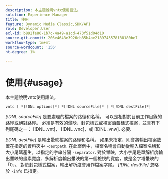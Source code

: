 ```yaml
---
description: 本主題說明vntc使用語法。
solution: Experience Manager
title: 使用
feature: Dynamic Media Classic,SDK/API
role: Developer,User
exl-id: b892fe86-1b7c-4a49-a1cd-473f51d04d10
source-git-commit: 206e4643e3926cb85b4be2189743578f88180be7
workflow-type: tm+mt
source-wordcount: '156'
ht-degree: 1%

---
```


# 使用{#usage}

本主題說明vntc使用語法。

`vntc [ *[!DNL options]*] *[!DNL sourceFile]* [ *[!DNL destFile]*]`

*[!DNL sourceFile]* 是要處理的檔案的路徑和名稱。 可以是相對於目前工作目錄的路徑或絕對路徑。 必須是有效的暈映、封包樣式或視窗涵蓋樣式檔案，並具有下列尾碼之一： [!DNL .vnt]， [!DNL .vnc]，或 [!DNL .vnw]. 必要.

*[!DNL destFile]* 是輸出暈映檔案的路徑和名稱。 如果未指定，則會將輸出檔案放置在指定的資料夾中 `-destpath`. 在此案例中，檔案名稱會自動從輸入檔案名稱和大小尾碼產生，以指定的字串分隔 `-separator`. 對於暈映，大小字尾是單解析度輸出暈映的畫素寬度、多解析度輸出暈映的第一個檢視的寬度，或是金字塔暈映的「0」。 對於封包樣式檔案，輸出解析度會用作檔案字尾。 *[!DNL destFile]* 忽略於 `-info` 已指定。
